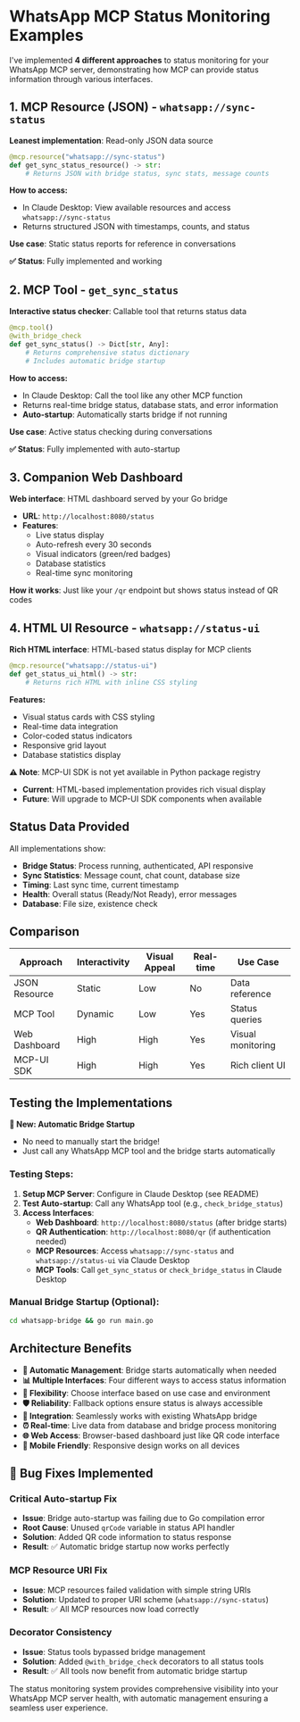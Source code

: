 # WhatsApp MCP Status Monitoring Examples

I've implemented **4 different approaches** to status monitoring for your WhatsApp MCP server, demonstrating how MCP can provide status information through various interfaces.

## 1. MCP Resource (JSON) - `whatsapp://sync-status`
**Leanest implementation**: Read-only JSON data source

```python
@mcp.resource("whatsapp://sync-status")
def get_sync_status_resource() -> str:
    # Returns JSON with bridge status, sync stats, message counts
```

**How to access:**
- In Claude Desktop: View available resources and access `whatsapp://sync-status`
- Returns structured JSON with timestamps, counts, and status

**Use case**: Static status reports for reference in conversations

**✅ Status**: Fully implemented and working

## 2. MCP Tool - `get_sync_status`
**Interactive status checker**: Callable tool that returns status data

```python
@mcp.tool()
@with_bridge_check
def get_sync_status() -> Dict[str, Any]:
    # Returns comprehensive status dictionary
    # Includes automatic bridge startup
```

**How to access:**
- In Claude Desktop: Call the tool like any other MCP function
- Returns real-time bridge status, database stats, and error information
- **Auto-startup**: Automatically starts bridge if not running

**Use case**: Active status checking during conversations

**✅ Status**: Fully implemented with auto-startup

## 3. Companion Web Dashboard
**Web interface**: HTML dashboard served by your Go bridge

- **URL**: `http://localhost:8080/status`
- **Features**: 
  - Live status display
  - Auto-refresh every 30 seconds
  - Visual indicators (green/red badges)
  - Database statistics
  - Real-time sync monitoring

**How it works**: Just like your `/qr` endpoint but shows status instead of QR codes

## 4. HTML UI Resource - `whatsapp://status-ui`
**Rich HTML interface**: HTML-based status display for MCP clients

```python
@mcp.resource("whatsapp://status-ui")
def get_status_ui_html() -> str:
    # Returns rich HTML with inline CSS styling
```

**Features:**
- Visual status cards with CSS styling
- Real-time data integration
- Color-coded status indicators
- Responsive grid layout
- Database statistics display

**⚠️ Note**: MCP-UI SDK is not yet available in Python package registry
- **Current**: HTML-based implementation provides rich visual display
- **Future**: Will upgrade to MCP-UI SDK components when available

## Status Data Provided

All implementations show:

- **Bridge Status**: Process running, authenticated, API responsive
- **Sync Statistics**: Message count, chat count, database size
- **Timing**: Last sync time, current timestamp
- **Health**: Overall status (Ready/Not Ready), error messages
- **Database**: File size, existence check

## Comparison

| Approach | Interactivity | Visual Appeal | Real-time | Use Case |
|----------|---------------|---------------|-----------|----------|
| JSON Resource | Static | Low | No | Data reference |
| MCP Tool | Dynamic | Low | Yes | Status queries |
| Web Dashboard | High | High | Yes | Visual monitoring |
| MCP-UI SDK | High | High | Yes | Rich client UI |

## Testing the Implementations

**🚀 New: Automatic Bridge Startup**
- No need to manually start the bridge!
- Just call any WhatsApp MCP tool and the bridge starts automatically

### Testing Steps:
1. **Setup MCP Server**: Configure in Claude Desktop (see README)
2. **Test Auto-startup**: Call any WhatsApp tool (e.g., `check_bridge_status`)
3. **Access Interfaces**:
   - **Web Dashboard**: `http://localhost:8080/status` (after bridge starts)
   - **QR Authentication**: `http://localhost:8080/qr` (if authentication needed)
   - **MCP Resources**: Access `whatsapp://sync-status` and `whatsapp://status-ui` via Claude Desktop
   - **MCP Tools**: Call `get_sync_status` or `check_bridge_status` in Claude Desktop

### Manual Bridge Startup (Optional):
```bash
cd whatsapp-bridge && go run main.go
```

## Architecture Benefits

- **🔄 Automatic Management**: Bridge starts automatically when needed
- **📊 Multiple Interfaces**: Four different ways to access status information  
- **🎯 Flexibility**: Choose interface based on use case and environment
- **🛡️ Reliability**: Fallback options ensure status is always accessible
- **🔗 Integration**: Seamlessly works with existing WhatsApp bridge
- **⏰ Real-time**: Live data from database and bridge process monitoring
- **🌐 Web Access**: Browser-based dashboard just like QR code interface
- **📱 Mobile Friendly**: Responsive design works on all devices

## 🐛 Bug Fixes Implemented

### Critical Auto-startup Fix
- **Issue**: Bridge auto-startup was failing due to Go compilation error
- **Root Cause**: Unused `qrCode` variable in status API handler  
- **Solution**: Added QR code information to status response
- **Result**: ✅ Automatic bridge startup now works perfectly

### MCP Resource URI Fix  
- **Issue**: MCP resources failed validation with simple string URIs
- **Solution**: Updated to proper URI scheme (`whatsapp://sync-status`)
- **Result**: ✅ All MCP resources now load correctly

### Decorator Consistency
- **Issue**: Status tools bypassed bridge management
- **Solution**: Added `@with_bridge_check` decorators to all status tools
- **Result**: ✅ All tools now benefit from automatic bridge startup

The status monitoring system provides comprehensive visibility into your WhatsApp MCP server health, with automatic management ensuring a seamless user experience.